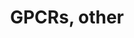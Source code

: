 ---
annotations:
- type: Pathway Ontology
  value: G protein mediated signaling pathway
authors:
- Nsalomonis
- MaintBot
- BruceConklin
- Khanspers
- AlexanderPico
- Egonw
- Zari
- Mkutmon
- Eweitz
description: This pathway was created using the GPCRDB (Horn et al., 1998), http://www.gpcr.org/7tm/
  (originally at http://www.cmbi.kun.nl/7tm/). The groupings are based on the GPCR
  phylogenetic tree available from the GPCRDB and the training sets used by Karchin
  et al. (Bioinformatics, 2002, pg. 147-159). The labels indicate children and grandchildren
  of the various classes of GPCRs as described by these references.  Proteins on this
  pathway have targeted assays available via the [https://assays.cancer.gov/available_assays?wp_id=WP117
  CPTAC Assay Portal]
last-edited: 2021-05-22
organisms:
- Homo sapiens
redirect_from:
- /index.php/Pathway:WP117
- /instance/WP117
schema-jsonld:
- '@context': https://schema.org/
  '@id': https://wikipathways.github.io/pathways/WP117.html
  '@type': Dataset
  creator:
    '@type': Organization
    name: WikiPathways
  description: This pathway was created using the GPCRDB (Horn et al., 1998), http://www.gpcr.org/7tm/
    (originally at http://www.cmbi.kun.nl/7tm/). The groupings are based on the GPCR
    phylogenetic tree available from the GPCRDB and the training sets used by Karchin
    et al. (Bioinformatics, 2002, pg. 147-159). The labels indicate children and grandchildren
    of the various classes of GPCRs as described by these references.  Proteins on
    this pathway have targeted assays available via the [https://assays.cancer.gov/available_assays?wp_id=WP117
    CPTAC Assay Portal]
  keywords:
  - CELSR2
  - OR3A1
  - OR5D3
  - ADRB2
  - TAAR5
  - P2RY13
  - P47889
  - CHRM3
  - CHRM2
  - DRD3
  - HSA3
  - GPR84
  - GRPR
  - CCR5
  - GHRHR
  - HSA10
  - Q9H2C7
  - Q9BYT4
  - GPR61
  - OR2A9P
  - PTGFR
  - GPR73L1
  - SMO
  - OR7E18P
  - IL8RB
  - NTSR1
  - GPR56
  - OR2H1
  - OR1E1
  - OR5D3P
  - GRM1
  - O60411
  - FSHR
  - ADORA3
  - OR10A5
  - F2R
  - HTR7
  - CXCR3
  - GRCA
  - OR3A3
  - LTB4R2
  - SSTR2
  - OR8G2
  - GNRHR
  - CCR2
  - GPR
  - OR2A5
  - GPR17
  - GPR88
  - OR1J5
  - LGR7
  - LGR6
  - TAAR3
  - ALG6
  - OR1F1
  - EMR3
  - FY
  - OR51A1P
  - GPR77
  - OR8G1
  - GPR145
  - GPR143
  - GPR83
  - OR2A4
  - CNR1
  - MASS1
  - HTR2A
  - CCKBR
  - ADORA2A
  - EDNRA
  - GPR62
  - HSA12
  - OR1G1
  - LPHN2
  - OR7E19P
  - CELSR1
  - EMR2
  - TAAR2
  - OR3A4
  - HSA8
  - EDG1
  - OR2A20P
  - ADRA1D
  - GPR116
  - GPR133
  - GRM8
  - OR1R1P
  - IL8RA
  - OR10A1
  - VN1R1
  - RLN3R1
  - P2RY11
  - LPHN3
  - OR5-85
  - OR1N1
  - DRD4
  - OR2F1
  - HTR1F
  - GPR132
  - HSA1
  - EBI2
  - GPR18
  - OR10A2
  - OR5E1P
  - OR1E3P
  - Q9UEB1
  - OR2B6
  - OR7E24
  - OR2M4
  - UTS2R
  - OR7E35P
  - CELSR3
  - GPR55
  - HRH4
  - GPR135
  license: CC0
  name: GPCRs, other
seo: CreativeWork
title: GPCRs, other
wpid: WP117
---